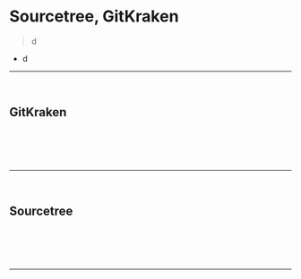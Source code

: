 # Sourcetree, GitKraken
> d
* d

<hr>
<br>

## GitKraken
#### 

<br>

### 

<br>
<hr>
<br>

## Sourcetree
#### 

<br>

### 

<br>
<hr>
<br>
